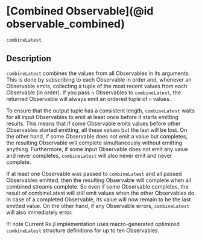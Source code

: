 # [Combined Observable](@id observable_combined)

```@docs
combineLatest
```

## Description

`combineLatest` combines the values from all Observables in its arguments. This is done by subscribing to each Observable in order and, whenever an Observable emits, collecting a tuple of the most recent values from each Observable (in order). If you pass `n` Observables to `combineLatest`, the returned Observable will always emit an ordered tuple of `n` values.

To ensure that the output tuple has a consistent length, `combineLatest` waits for all input Observables to emit at least once before it starts emitting results. This means that if some Observable emits values before other Observables started emitting, all these values but the last will be lost. On the other hand, if some Observable does not emit a value but completes, the resulting Observable will complete simultaneously without emitting anything. Furthermore, if some input Observable does not emit any value and never completes, `combineLatest` will also never emit and never complete.

If at least one Observable was passed to `combineLatest` and all passed Observables emitted, then the resulting Observable will complete when all combined streams complete. So even if some Observable completes, the result of combineLatest will still emit values when the other Observables do. In case of a completed Observable, its value will now remain to be the last emitted value. On the other hand, if any Observable errors, `combineLatest` will also immediately error.

!!! note
    Current Rx.jl implementation uses macro-generated optimized `combineLatest` structure definitions for up to ten Observables. 
